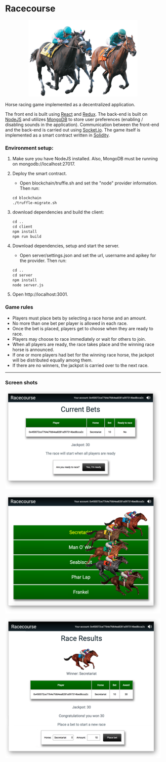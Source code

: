 # Racecourse

<p align="center">
    <img src="./readme-resources/splash.png">
</p>

Horse racing game implemented as a decentralized application.

The front end is built using [React](https://reactjs.org) and [Redux](https://redux.js.org). The back-end is built on [NodeJS](https://nodejs.org/) and utilizes [MongoDB](https://www.mongodb.com/) to store user preferences (enabling / disabling sounds in the application). Communication between the front-end and the back-end is carried out using [Socket.io](https://socket.io/). The game itself is implemented as a smart contract written in [Solidity](http://solidity.readthedocs.io).

### Environment setup:

 1. Make sure you have NodeJS installed. Also, MongoDB must be running on mongodb://localhost:27017.

 2. Deploy the smart contract.
    - Open blockchain/truffle.sh and set the "node" provider information. Then run:
    ```
    cd blockchain
    ./truffle-migrate.sh
    ```
 3. download dependencies and build the client:
    ```
    cd ..
    cd client
    npm install
    npm run build
    ```
 4. Download dependencies, setup and start the server.
    - Open server/settings.json and set the url, username and apikey for the provider. Then run:
    ```
    cd ..
    cd server
    npm install
    node server.js
    ```

 5. Open http://localhost:3001.

### Game rules

 - Players must place bets by selecting a race horse and an amount.
 - No more than one bet per player is allowed in each race.
 - Once the bet is placed, players get to choose when they are ready to race.
 - Players may choose to race immediately or wait for others to join.
 - When all players are ready, the race takes place and the winning race horse is announced.
 - If one or more players had bet for the winning race horse, the jackpot will be distributed equally among them.
 - If there are no winners, the jackpot is carried over to the next race.

---

### Screen shots

<p align="center">
    <img src="./readme-resources/screen-1.png">
</p>

<p align="center">
    <img src="./readme-resources/screen-2.png">
</p>

<p align="center">
    <img src="./readme-resources/screen-3.png">
</p>

